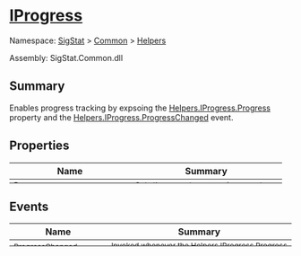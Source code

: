 # [IProgress](./IProgress.md)

Namespace: [SigStat]() > [Common](./../README.md) > [Helpers](./README.md)

Assembly: SigStat.Common.dll

## Summary
Enables progress tracking by expsoing the [Helpers.IProgress.Progress](https://github.com/hargitomi97/sigstat/blob/master/docs/md/SigStat/Common/Helpers/IProgress.md) property and the [Helpers.IProgress.ProgressChanged](https://github.com/hargitomi97/sigstat/blob/master/docs/md/SigStat/Common/Helpers/IProgress.md) event.

## Properties

| Name | Summary | 
| --- | --- | 
| <sub>Progress</sub><div style="margin: -28px 0px 0px 0px;"><img width=200/>  | <sub>Gets the current progress in percentage.</sub><div style="margin: -28px 0px 0px 0px;"><img width=200/>  | <br>


## Events

| Name | Summary | 
| --- | --- | 
| <sub>ProgressChanged</sub><div style="margin: -28px 0px 0px 0px;"><img width=200/>  | <sub>Invoked whenever the [Helpers.IProgress.Progress](https://github.com/hargitomi97/sigstat/blob/master/docs/md/SigStat/Common/Helpers/IProgress.md) property is changed.</sub><div style="margin: -28px 0px 0px 0px;"><img width=200/>  | <br>


